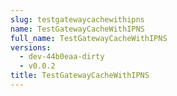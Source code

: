 ```yaml
---
slug: testgatewaycachewithipns
name: TestGatewayCacheWithIPNS
full_name: TestGatewayCacheWithIPNS
versions:
  - dev-44b0eaa-dirty
  - v0.0.2
title: TestGatewayCacheWithIPNS
---
```


